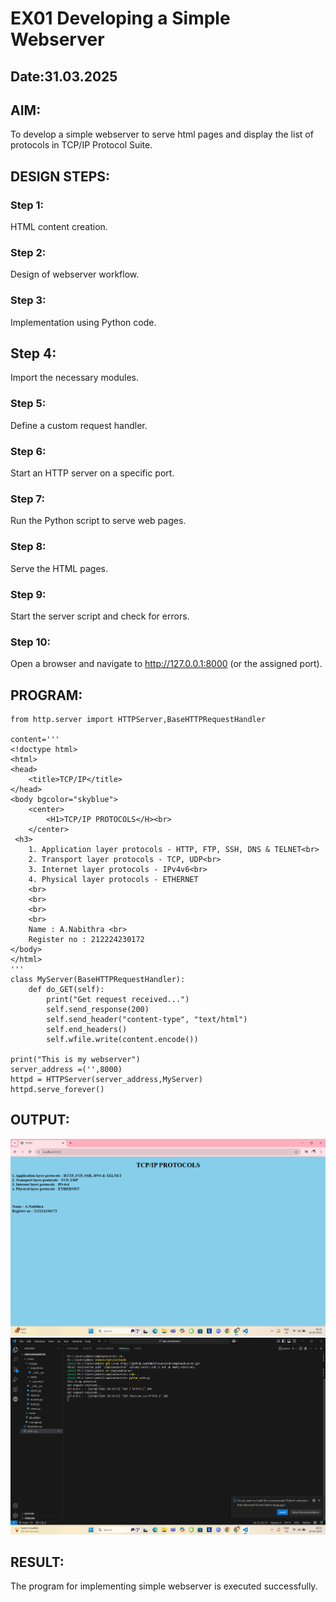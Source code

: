 # EX01 Developing a Simple Webserver
## Date:31.03.2025

## AIM:
To develop a simple webserver to serve html pages and display the list of protocols in TCP/IP Protocol Suite.


## DESIGN STEPS:
### Step 1:
HTML content creation.

### Step 2:
Design of webserver workflow.

### Step 3:
Implementation using Python code.

## Step 4:
Import the necessary modules.

### Step 5:
Define a custom request handler.

### Step 6:
Start an HTTP server on a specific port.

### Step 7:
Run the Python script to serve web pages.

### Step 8:
Serve the HTML pages.

### Step 9:
Start the server script and check for errors.

### Step 10:
Open a browser and navigate to http://127.0.0.1:8000 (or the assigned port).

## PROGRAM:
```
from http.server import HTTPServer,BaseHTTPRequestHandler

content='''
<!doctype html>
<html>
<head>
    <title>TCP/IP</title>
</head>
<body bgcolor="skyblue">
    <center>
        <H1>TCP/IP PROTOCOLS</H><br>
    </center>
 <h3>
    1. Application layer protocols - HTTP, FTP, SSH, DNS & TELNET<br>
    2. Transport layer protocols - TCP, UDP<br>
    3. Internet layer protocols - IPv4v6<br>
    4. Physical layer protocols - ETHERNET
    <br>
    <br>
    <br>
    <br>
    Name : A.Nabithra <br>
    Register no : 212224230172
</body>
</html>
'''
class MyServer(BaseHTTPRequestHandler):
    def do_GET(self):
        print("Get request received...")
        self.send_response(200) 
        self.send_header("content-type", "text/html")       
        self.end_headers()
        self.wfile.write(content.encode())

print("This is my webserver") 
server_address =('',8000)
httpd = HTTPServer(server_address,MyServer)
httpd.serve_forever()
```

## OUTPUT:
![alt text](<Screenshot 2025-04-16 183142.png>)
![alt text](<Screenshot 2025-04-16 183320.png>)

## RESULT:
The program for implementing simple webserver is executed successfully.
